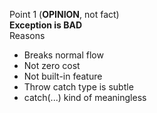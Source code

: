 Point 1 (**OPINION**, not fact)\
**Exception is BAD**\
Reasons
- Breaks normal flow
- Not zero cost
- Not built-in feature
- Throw catch type is subtle
- catch(...) kind of meaningless
